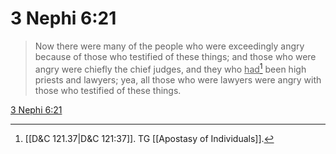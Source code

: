# 3 Nephi 6:21

> Now there were many of the people who were exceedingly angry because of those who testified of these things; and those who were angry were chiefly the chief judges, and they who <u>had</u>[^a] been high priests and lawyers; yea, all those who were lawyers were angry with those who testified of these things.

[3 Nephi 6:21](https://www.churchofjesuschrist.org/study/scriptures/bofm/3-ne/6?lang=eng&id=p21#p21)


[^a]: [[D&C 121.37|D&C 121:37]]. TG [[Apostasy of Individuals]].

